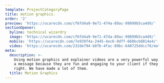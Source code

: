 ```yaml
---
template: ProjectCategoryPage
title: motion graphics.
order: '2'
preview: 'https://ucarecdn.com/cf6fd4a9-9e71-474a-89ac-99899b5ca4d9/'
sectionOpener:
  byline: technical wizardry
  image: 'https://ucarecdn.com/cf6fd4a9-9e71-474a-89ac-99899b5ca4d9/'
  mobile: 'https://ucarecdn.com/7e939f4a-2445-4ec6-9dff-660bcb8814e4/'
  video: 'https://ucarecdn.com/232de794-b0fb-4fac-89bc-648725ddcc76/motion_video.mp4'
meta:
  description: >-
    Using motion graphics and explainer videos are a very powerful way to convey
    a message because they are fun and engaging to your client if they are made
    right. We have made a lot of them.
  title: Motion Graphics
---
```

